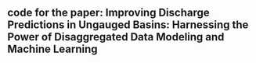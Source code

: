 ## code for the paper: Improving Discharge Predictions in Ungauged Basins: Harnessing the Power of Disaggregated Data Modeling and Machine Learning
